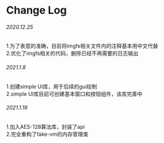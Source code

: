 # Change Log
###### 2020.12.25
1.为了表意的准确，目前将imgfs相关文件内的注释基本用中文代替  
2.优化了imgfs相关的代码，删除已经不再需要的日志输出
  
###### 2021.1.8  
1.创建simple UI库，用于后续的gui绘制  
2.simple UI库目前可创建基本窗口和按钮组件，该库完善中  

###### 2021.1.19
1.加入AES-128算法库，封装了api  
2.完全重构了fake-vm的内存管理类  
